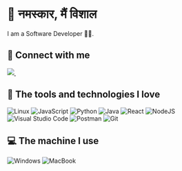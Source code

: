 
# 🙏 नमस्कार, मैं विशाल

I am a Software Developer 👩‍💻.

## 🔗 Connect with me

<a href="https://https://www.linkedin.com/in/vishaldahiya1//">
    <img src="https://img.shields.io/badge/linkedin-%230077B5.svg?&style=for-the-badge&logo=linkedin&logoColor=white" />
  </a>&nbsp;

## 🔧 The tools and technologies I love

![Linux](https://img.shields.io/badge/Linux-FCC624?style=for-the-badge&logo=linux&logoColor=black) ![JavaScript](https://img.shields.io/badge/javascript-%23323330.svg?style=for-the-badge&logo=javascript&logoColor=%23F7DF1E) ![Python](https://img.shields.io/badge/python-3670A0?style=for-the-badge&logo=python&logoColor=ffdd54) ![Java](https://img.shields.io/badge/java-%23ED8B00.svg?style=for-the-badge&logo=java&logoColor=white) ![React](https://img.shields.io/badge/react-%2320232a.svg?style=for-the-badge&logo=react&logoColor=%2361DAFB) ![NodeJS](https://img.shields.io/badge/node.js-6DA55F?style=for-the-badge&logo=node.js&logoColor=white) ![Visual Studio Code](https://img.shields.io/badge/Visual%20Studio%20Code-0078d7.svg?style=for-the-badge&logo=visual-studio-code&logoColor=white) ![Postman](https://img.shields.io/badge/Postman-FF6C37?style=for-the-badge&logo=postman&logoColor=white) ![Git](https://img.shields.io/badge/git-%23F05033.svg?style=for-the-badge&logo=git&logoColor=white)

## 💻 The machine I use

![Windows](https://img.shields.io/badge/Windows-0078D6?style=for-the-badge&logo=windows&logoColor=white) ![MacBook](https://img.shields.io/badge/MacBook-000000?style=for-the-badge&logo=apple&logoColor=white)


